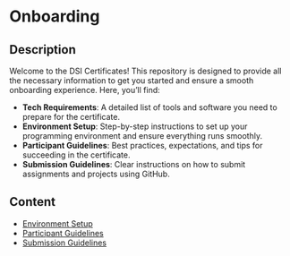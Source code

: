 # Onboarding

## Description

Welcome to the DSI Certificates! This repository is designed to provide all the necessary information to get you started and ensure a smooth onboarding experience. Here, you’ll find:  
- **Tech Requirements**: A detailed list of tools and software you need to prepare for the certificate.  
- **Environment Setup**: Step-by-step instructions to set up your programming environment and ensure everything runs smoothly.  
- **Participant Guidelines**: Best practices, expectations, and tips for succeeding in the certificate.  
- **Submission Guidelines**: Clear instructions on how to submit assignments and projects using GitHub.  

## Content
* [Environment Setup](https://github.com/UofT-DSI/onboarding/tree/main/environment_setup)
* [Participant Guidelines](https://github.com/UofT-DSI/onboarding/blob/main/onboarding_documents/participant_guidelines.md)
* [Submission Guidelines](https://github.com/UofT-DSI/onboarding/blob/main/onboarding_documents/submissions.md)

